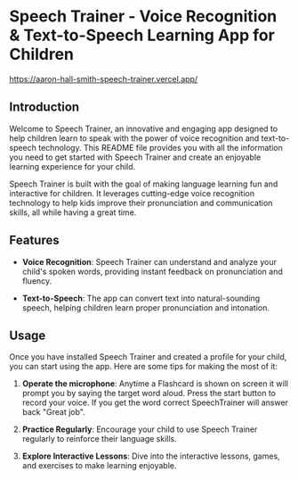 # Speech Trainer - Voice Recognition & Text-to-Speech Learning App for Children

https://aaron-hall-smith-speech-trainer.vercel.app/

## Introduction

Welcome to Speech Trainer, an innovative and engaging app designed to help children learn to speak with the power of voice recognition and text-to-speech technology. This README file provides you with all the information you need to get started with Speech Trainer and create an enjoyable learning experience for your child.

Speech Trainer is built with the goal of making language learning fun and interactive for children. It leverages cutting-edge voice recognition technology to help kids improve their pronunciation and communication skills, all while having a great time.

## Features

- **Voice Recognition**: Speech Trainer can understand and analyze your child's spoken words, providing instant feedback on pronunciation and fluency.

- **Text-to-Speech**: The app can convert text into natural-sounding speech, helping children learn proper pronunciation and intonation.


## Usage

Once you have installed Speech Trainer and created a profile for your child, you can start using the app. Here are some tips for making the most of it:

1. **Operate the microphone**: Anytime a Flashcard is shown on screen it will prompt you by saying the target word aloud. Press the start button to record your voice. If you get the word correct SpeechTrainer will answer back "Great job".

2. **Practice Regularly**: Encourage your child to use Speech Trainer regularly to reinforce their language skills.

3. **Explore Interactive Lessons**: Dive into the interactive lessons, games, and exercises to make learning enjoyable.
